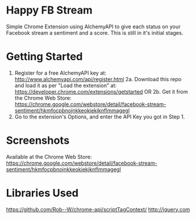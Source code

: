 Happy FB Stream
===============
Simple Chrome Extension using AlchemyAPI to give each status on your Facebook stream a sentiment and a score. This is still in it's initial stages.

Getting Started
===============
1. Register for a free AlchemyAPI key at: http://www.alchemyapi.com/api/register.html
2a. Download this repo and load it as per "Load the extension" at: https://developer.chrome.com/extensions/getstarted OR
2b. Get it from the Chrome Web Store: https://chrome.google.com/webstore/detail/facebook-stream-sentiment/hkmfocpbnojnkkeokiekjknflmmagegl
3. Go to the extension's Options, and enter the API Key you got in Step 1.

Screenshots
===========
Available at the Chrome Web Store: https://chrome.google.com/webstore/detail/facebook-stream-sentiment/hkmfocpbnojnkkeokiekjknflmmagegl

Libraries Used
==============
https://github.com/Rob--W/chrome-api/scriptTagContext/
http://jquery.com

